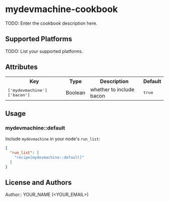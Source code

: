 # mydevmachine-cookbook

TODO: Enter the cookbook description here.

## Supported Platforms

TODO: List your supported platforms.

## Attributes

<table>
  <tr>
    <th>Key</th>
    <th>Type</th>
    <th>Description</th>
    <th>Default</th>
  </tr>
  <tr>
    <td><tt>['mydevmachine']['bacon']</tt></td>
    <td>Boolean</td>
    <td>whether to include bacon</td>
    <td><tt>true</tt></td>
  </tr>
</table>

## Usage

### mydevmachine::default

Include `mydevmachine` in your node's `run_list`:

```json
{
  "run_list": [
    "recipe[mydevmachine::default]"
  ]
}
```

## License and Authors

Author:: YOUR_NAME (<YOUR_EMAIL>)
